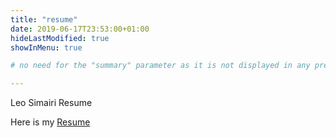 ```yaml
---
title: "resume"
date: 2019-06-17T23:53:00+01:00
hideLastModified: true
showInMenu: true

# no need for the "summary" parameter as it is not displayed in any previews

---
```





Leo Simairi Resume

Here is my [Resume](https://drive.google.com/file/d/1qcACiuVgAcwl-9TdUuzyAglUOVlh0NaE/view?usp=sharing) 




